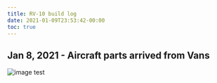 ```yaml
---
title: RV-10 build log
date: 2021-01-09T23:53:42-00:00
toc: true
---
```


## Jan 8, 2021 - Aircraft parts arrived from Vans

![image test](19aebddd-159a-456b-80d5-be330ac76c82.jpg)